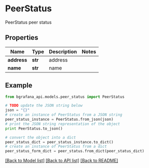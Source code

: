 # PeerStatus

PeerStatus peer status

## Properties
Name | Type | Description | Notes
------------ | ------------- | ------------- | -------------
**address** | **str** | address | 
**name** | **str** | name | 

## Example

```python
from bgrafana_api.models.peer_status import PeerStatus

# TODO update the JSON string below
json = "{}"
# create an instance of PeerStatus from a JSON string
peer_status_instance = PeerStatus.from_json(json)
# print the JSON string representation of the object
print PeerStatus.to_json()

# convert the object into a dict
peer_status_dict = peer_status_instance.to_dict()
# create an instance of PeerStatus from a dict
peer_status_form_dict = peer_status.from_dict(peer_status_dict)
```
[[Back to Model list]](../README.md#documentation-for-models) [[Back to API list]](../README.md#documentation-for-api-endpoints) [[Back to README]](../README.md)


